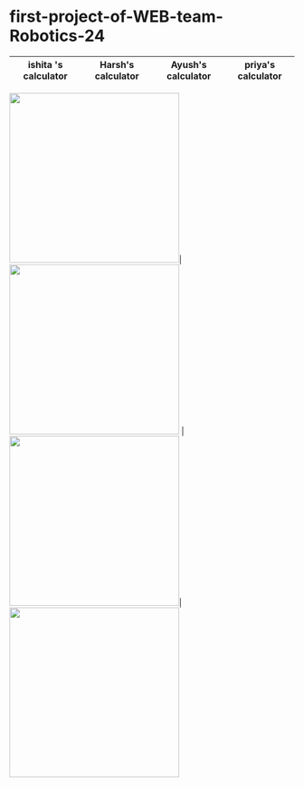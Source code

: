 # first-project-of-WEB-team-Robotics-24
ishita 's calculator| Harsh's calculator|Ayush's calculator|priya's calculator
----------------------|------------------|----------------------|------------------

 <img src="https://user-images.githubusercontent.com/60812924/124389303-1eb94c80-dd04-11eb-98b5-32e5d4d4a140.png" height ="300px"/>|<img src="https://user-images.githubusercontent.com/60812924/124457617-9d1bfa00-dda9-11eb-8581-6623a150c93f.gif" height ="300px"/> | <img src="https://user-images.githubusercontent.com/60812924/124389529-2decca00-dd05-11eb-9dfc-f94b32965693.jpeg" height ="300px"/>|<img src="https://user-imaggithubusercontent.com/60812924/124389471-da7a7c00-dd04-11eb-8dac-2e98aa5742aa.jpeg" height ="300px"/>
  
